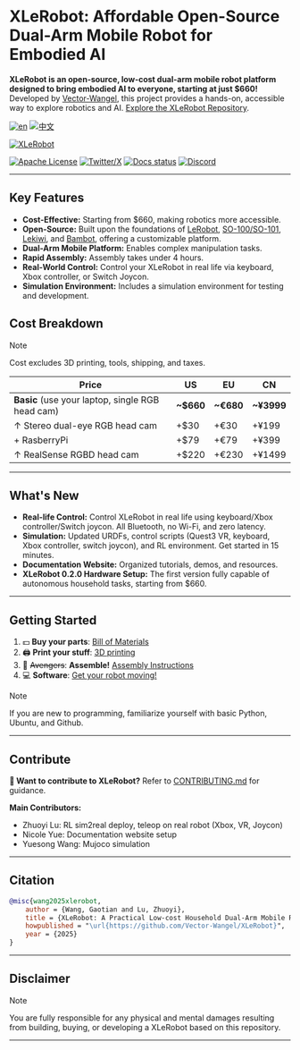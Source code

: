 # XLeRobot: Affordable Open-Source Dual-Arm Mobile Robot for Embodied AI

**XLeRobot is an open-source, low-cost dual-arm mobile robot platform designed to bring embodied AI to everyone, starting at just $660!** Developed by [Vector-Wangel](https://github.com/Vector-Wangel), this project provides a hands-on, accessible way to explore robotics and AI. [Explore the XLeRobot Repository](https://github.com/Vector-Wangel/XLeRobot).

[![en](https://img.shields.io/badge/lang-en-blue.svg)](README.md)
[![中文](https://img.shields.io/badge/lang-中文-brown.svg)](README_CN.md)

[![XLeRobot](https://github.com/user-attachments/assets/f9c454ee-2c46-42b4-a5d7-88834a1c95ab)](https://xlerobot.readthedocs.io/en/latest/index.html)

[![Apache License](https://img.shields.io/badge/License-Apache%202.0-blue.svg)](https://opensource.org/licenses/Apache-2.0)
[![Twitter/X](https://img.shields.io/twitter/follow/VectorWang?style=social)](https://twitter.com/VectorWang2)
[![Docs status](https://img.shields.io/badge/docs-passing-brightgreen.svg)](https://xlerobot.readthedocs.io/en/latest/)
[![Discord](https://img.shields.io/badge/Discord-XLeRobot-7289da?style=flat&logo=discord&logoColor=white)](https://discord.gg/bjZveEUh6F)

---

## Key Features

*   **Cost-Effective:** Starting from $660, making robotics more accessible.
*   **Open-Source:** Built upon the foundations of [LeRobot](https://github.com/huggingface/lerobot), [SO-100/SO-101](https://github.com/TheRobotStudio/SO-ARM100), [Lekiwi](https://github.com/SIGRobotics-UIUC/LeKiwi), and [Bambot](https://github.com/timqian/bambot), offering a customizable platform.
*   **Dual-Arm Mobile Platform:** Enables complex manipulation tasks.
*   **Rapid Assembly:** Assembly takes under 4 hours.
*   **Real-World Control:** Control your XLeRobot in real life via keyboard, Xbox controller, or Switch Joycon.
*   **Simulation Environment:** Includes a simulation environment for testing and development.

## Cost Breakdown

> [!NOTE]
> Cost excludes 3D printing, tools, shipping, and taxes.

| Price | US | EU | CN |
|---|---|---|---|
| **Basic** (use your laptop, single RGB head cam) | **~$660** | **~€680** | **~¥3999** |
| ↑ Stereo dual-eye RGB head cam | +$30 | +€30 | +¥199 |
| + RasberryPi | +$79 | +€79 | +¥399 |
| ↑ RealSense RGBD head cam | +$220 | +€230 | +¥1499 |

---

## What's New

*   **Real-life Control:** Control XLeRobot in real life using keyboard/Xbox controller/Switch joycon. All Bluetooth, no Wi-Fi, and zero latency.
*   **Simulation:** Updated URDFs, control scripts (Quest3 VR, keyboard, Xbox controller, switch joycon), and RL environment. Get started in 15 minutes.
*   **Documentation Website:** Organized tutorials, demos, and resources.
*   **XLeRobot 0.2.0 Hardware Setup:** The first version fully capable of autonomous household tasks, starting from $660.

---

## Getting Started

1.  💵 **Buy your parts**: [Bill of Materials](https://xlerobot.readthedocs.io/en/latest/hardware/getting_started/material.html)
2.  🖨️ **Print your stuff**: [3D printing](https://xlerobot.readthedocs.io/en/latest/hardware/getting_started/3d.html)
3.  🔨 ~~Avengers~~: **Assemble!** [Assembly Instructions](https://xlerobot.readthedocs.io/en/latest/hardware/getting_started/assemble.html)
4.  💻 **Software**: [Get your robot moving!](https://xlerobot.readthedocs.io/en/latest/software/index.html)

> [!NOTE]
> If you are new to programming, familiarize yourself with basic Python, Ubuntu, and Github.

---

## Contribute

**👋 Want to contribute to XLeRobot?**
Refer to [CONTRIBUTING.md](CONTRIBUTING.md) for guidance.

**Main Contributors:**

*   Zhuoyi Lu: RL sim2real deploy, teleop on real robot (Xbox, VR, Joycon)
*   Nicole Yue: Documentation website setup
*   Yuesong Wang: Mujoco simulation

---

## Citation

```bibtex
@misc{wang2025xlerobot,
    author = {Wang, Gaotian and Lu, Zhuoyi},
    title = {XLeRobot: A Practical Low-cost Household Dual-Arm Mobile Robot Design for General Manipulation},
    howpublished = "\url{https://github.com/Vector-Wangel/XLeRobot}",
    year = {2025}
}
```

---

## Disclaimer

> [!NOTE]
> You are fully responsible for any physical and mental damages resulting from building, buying, or developing a XLeRobot based on this repository.

---